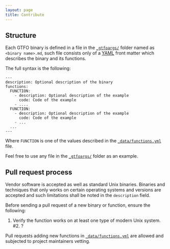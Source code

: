 ```yaml
---
layout: page
title: Contribute
---
```


## Structure

Each GTFO binary is defined in a file in the [`_gtfoargs/`] folder named as `<binary name>.md`, such file consists only of a [YAML] front matter which describes the binary and its functions.

The full syntax is the following:

```
---
description: Optional description of the binary
functions:
  FUNCTION:
    - description: Optional description of the example
      code: Code of the example
    - ....
  FUNCTION:
    - description: Optional description of the example
      code: Code of the example
    - ...
  ...
---
```

Where `FUNCTION` is one of the values described in the [`_data/functions.yml`] file.

Feel free to use any file in the [`_gtfoargs/`] folder as an example.

## Pull request process

Vendor software is accepted as well as standard Unix binaries. Binaries and techniques that only works on certain operating systems and versions are accepted and such limitations shall be noted in the `description` field.

Before sending a pull request of a new binary or function, ensure the following:

1. Verify the function works on at least one type of modern Unix system.
#2. ?

Pull requests adding new functions in [`_data/functions.yml`] are allowed and subjected to project maintainers vetting.

[YAML]: https://yaml.org/
[`_gtfoargs/`]: https://github.com/GTFOArgs/GTFOArgs.github.io/tree/master/_gtfoargs
[`_data/functions.yml`]: https://github.com/GTFOArgs/GTFOArgs.github.io/blob/master/_data/functions.yml
